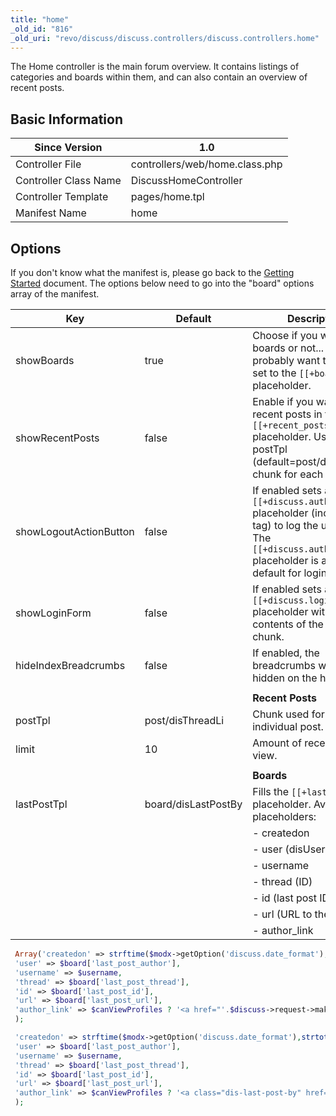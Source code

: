 ```yaml
---
title: "home"
_old_id: "816"
_old_uri: "revo/discuss/discuss.controllers/discuss.controllers.home"
---
```


The Home controller is the main forum overview. It contains listings of categories and boards within them, and can also contain an overview of recent posts.

## Basic Information

| Since Version         | 1.0                            |
| --------------------- | ------------------------------ |
| Controller File       | controllers/web/home.class.php |
| Controller Class Name | DiscussHomeController          |
| Controller Template   | pages/home.tpl                 |
| Manifest Name         | home                           |

## Options

If you don't know what the manifest is, please go back to the [Getting Started](extras/discuss/discuss.getting-started "Discuss.Getting Started") document. The options below need to go into the "board" options array of the manifest.

| Key                    | Default             | Description                                                                                                                                                                 |
| ---------------------- | ------------------- | --------------------------------------------------------------------------------------------------------------------------------------------------------------------------- |
| showBoards             | true                | Choose if you want to see boards or not... you'll probably want this :) Gets set to the `[[+boards]]` placeholder.                                                          |
| showRecentPosts        | false               | Enable if you want to get recent posts in the `[[+recent_posts]]` placeholder. Uses the postTpl (default=post/disThreadLi) chunk for each post.                             |
| showLogoutActionButton | false               | If enabled sets a `[[+discuss.authLink]]` placeholder (including `<a>` tag) to log the user out. The `[[+discuss.authLink]]` placeholder is available by default for login. |
| showLoginForm          | false               | If enabled sets a `[[+discuss.loginForm]]` placeholder with the contents of the dislogin chunk.                                                                             |
| hideIndexBreadcrumbs   | false               | If enabled, the breadcrumbs will be hidden on the homepage.                                                                                                                 |
|                        |                     |                                                                                                                                                                             |
|                        |                     | **Recent Posts**                                                                                                                                                            |
| postTpl                | post/disThreadLi    | Chunk used for each individual post.                                                                                                                                        |
| limit                  | 10                  | Amount of recent posts to view.                                                                                                                                             |
|                        |                     |                                                                                                                                                                             |
|                        |                     | **Boards**                                                                                                                                                                  |
| lastPostTpl            | board/disLastPostBy | Fills the `[[+lastPost]]` placeholder. Available placeholders:                                                                                                              |
|                        |                     | - createdon                                                                                                                                                                 |
|                        |                     | - user (disUser ID)                                                                                                                                                         |
|                        |                     | - username                                                                                                                                                                  |
|                        |                     | - thread (ID)                                                                                                                                                               |
|                        |                     | - id (last post ID)                                                                                                                                                         |
|                        |                     | - url (URL to the last post0                                                                                                                                                |
|                        |                     | - author\_link                                                                                                                                                              |

``` php
 Array('createdon' => strftime($modx->getOption('discuss.date_format'),strtotime($board['last_post_createdon'])),
 'user' => $board['last_post_author'],
 'username' => $username,
 'thread' => $board['last_post_thread'],
 'id' => $board['last_post_id'],
 'url' => $board['last_post_url'],
 'author_link' => $canViewProfiles ? '<a href="'.$discuss->request->makeUrl('u/'.$board['last_post_username']).'">'.$username.'</a>' : $username,
 );
 ```

```php Array(
 'createdon' => strftime($modx->getOption('discuss.date_format'),strtotime($board\['last_post_createdon'\])),
 'user' => $board['last_post_author'],
 'username' => $username,
 'thread' => $board['last_post_thread'],
 'id' => $board['last_post_id'],
 'url' => $board['last_post_url'],
 'author_link' => $canViewProfiles ? '<a class="dis-last-post-by" href="'.$discuss->request->makeUrl('u/'.$board['last_post_username']).'">'.$username.'</a>' : $username,
 );
